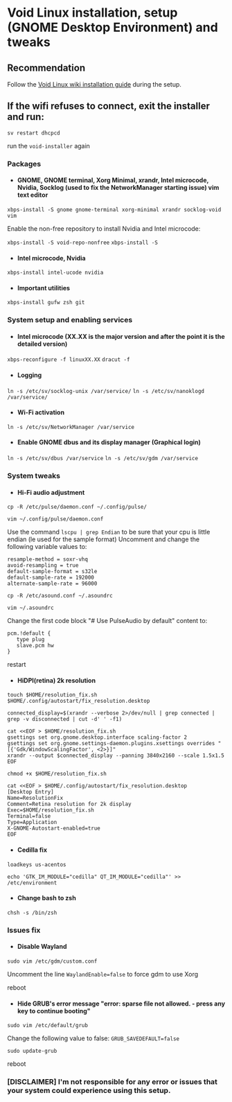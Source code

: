 # Void Linux installation, setup (GNOME Desktop Environment) and tweaks


## Recommendation

Follow the [Void Linux wiki installation guide](https://wiki.voidlinux.org/Main_Page) during the setup.


## If the wifi refuses to connect, exit the installer and run:


`sv restart dhcpcd`

run the `void-installer` again



### Packages


* #### GNOME, GNOME terminal, Xorg Minimal, xrandr, Intel microcode, Nvidia, Socklog (used to fix the NetworkManager starting issue) vim text editor

`xbps-install -S gnome gnome-terminal xorg-minimal xrandr socklog-void vim`


Enable the non-free repository to install Nvidia and Intel microcode:

`xbps-install -S void-repo-nonfree`
`xbps-install -S`

* #### Intel microcode, Nvidia

`xbps-install intel-ucode nvidia`


* #### Important utilities

`xbps-install gufw zsh git`



### System setup and enabling services


* #### Intel microcode (XX.XX is the major version and after the point it is the detailed version)

`xbps-reconfigure -f linuxXX.XX`
`dracut -f`


* #### Logging

`ln -s /etc/sv/socklog-unix /var/service/`
`ln -s /etc/sv/nanoklogd /var/service/`


* #### Wi-Fi activation

`ln -s /etc/sv/NetworkManager /var/service`


* #### Enable GNOME dbus and its display manager (Graphical login)

`ln -s /etc/sv/dbus /var/service`
`ln -s /etc/sv/gdm /var/service`


### System tweaks


* #### Hi-Fi audio adjustment

`cp -R /etc/pulse/daemon.conf ~/.config/pulse/`

`vim ~/.config/pulse/daemon.conf`

Use the command `lscpu | grep Endian` to be sure that your cpu is little endian (le used for the sample format)
Uncomment and change the following variable values to:
```
resample-method = soxr-vhq
avoid-resampling = true
default-sample-format = s32le
default-sample-rate = 192000
alternate-sample-rate = 96000
```
`cp -R /etc/asound.conf ~/.asoundrc`

`vim ~/.asoundrc`

Change the first code block "# Use PulseAudio by default" content to:

```
pcm.!default {
   type plug
   slave.pcm hw
}
```
restart

* #### HiDPI(retina) 2k resolution

```
touch $HOME/resolution_fix.sh $HOME/.config/autostart/fix_resolution.desktop

connected_display=$(xrandr --verbose 2>/dev/null | grep connected | grep -v disconnected | cut -d' ' -f1)

cat <<EOF > $HOME/resolution_fix.sh
gsettings set org.gnome.desktop.interface scaling-factor 2
gsettings set org.gnome.settings-daemon.plugins.xsettings overrides "[{'Gdk/WindowScalingFactor', <2>}]"
xrandr --output $connected_display --panning 3840x2160 --scale 1.5x1.5
EOF
```

`chmod +x $HOME/resolution_fix.sh`

```
cat <<EOF > $HOME/.config/autostart/fix_resolution.desktop
[Desktop Entry]
Name=ResolutionFix
Comment=Retina resolution for 2k display
Exec=$HOME/resolution_fix.sh
Terminal=false
Type=Application
X-GNOME-Autostart-enabled=true
EOF
```


* #### Cedilla fix

`loadkeys us-acentos`

`echo 'GTK_IM_MODULE="cedilla"
QT_IM_MODULE="cedilla"' >> /etc/environment`


* #### Change bash to zsh

`chsh -s /bin/zsh` 



### Issues fix

* #### Disable Wayland

`sudo vim /etc/gdm/custom.conf`

Uncomment the line `WaylandEnable=false` to force gdm to use Xorg

reboot


* #### Hide GRUB's error message "error: sparse file not allowed. - press any key to continue booting"

`sudo vim /etc/default/grub`

Change the following value to false: `GRUB_SAVEDEFAULT=false`

`sudo update-grub`

reboot


### [DISCLAIMER] I'm not responsible for any error or issues that your system could experience using this setup.
